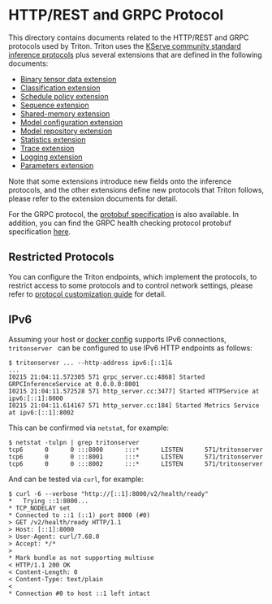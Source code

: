 <!--
# Copyright 2020-2023, NVIDIA CORPORATION & AFFILIATES. All rights reserved.
#
# Redistribution and use in source and binary forms, with or without
# modification, are permitted provided that the following conditions
# are met:
#  * Redistributions of source code must retain the above copyright
#    notice, this list of conditions and the following disclaimer.
#  * Redistributions in binary form must reproduce the above copyright
#    notice, this list of conditions and the following disclaimer in the
#    documentation and/or other materials provided with the distribution.
#  * Neither the name of NVIDIA CORPORATION nor the names of its
#    contributors may be used to endorse or promote products derived
#    from this software without specific prior written permission.
#
# THIS SOFTWARE IS PROVIDED BY THE COPYRIGHT HOLDERS ``AS IS'' AND ANY
# EXPRESS OR IMPLIED WARRANTIES, INCLUDING, BUT NOT LIMITED TO, THE
# IMPLIED WARRANTIES OF MERCHANTABILITY AND FITNESS FOR A PARTICULAR
# PURPOSE ARE DISCLAIMED.  IN NO EVENT SHALL THE COPYRIGHT OWNER OR
# CONTRIBUTORS BE LIABLE FOR ANY DIRECT, INDIRECT, INCIDENTAL, SPECIAL,
# EXEMPLARY, OR CONSEQUENTIAL DAMAGES (INCLUDING, BUT NOT LIMITED TO,
# PROCUREMENT OF SUBSTITUTE GOODS OR SERVICES; LOSS OF USE, DATA, OR
# PROFITS; OR BUSINESS INTERRUPTION) HOWEVER CAUSED AND ON ANY THEORY
# OF LIABILITY, WHETHER IN CONTRACT, STRICT LIABILITY, OR TORT
# (INCLUDING NEGLIGENCE OR OTHERWISE) ARISING IN ANY WAY OUT OF THE USE
# OF THIS SOFTWARE, EVEN IF ADVISED OF THE POSSIBILITY OF SUCH DAMAGE.
-->

# HTTP/REST and GRPC Protocol

This directory contains documents related to the HTTP/REST and GRPC
protocols used by Triton. Triton uses the [KServe community standard
inference
protocols](https://github.com/kserve/kserve/tree/master/docs/predict-api/v2)
plus several extensions that are defined in the following documents:

- [Binary tensor data extension](./extension_binary_data.md)
- [Classification extension](./extension_classification.md)
- [Schedule policy extension](./extension_schedule_policy.md)
- [Sequence extension](./extension_sequence.md)
- [Shared-memory extension](./extension_shared_memory.md)
- [Model configuration extension](./extension_model_configuration.md)
- [Model repository extension](./extension_model_repository.md)
- [Statistics extension](./extension_statistics.md)
- [Trace extension](./extension_trace.md)
- [Logging extension](./extension_logging.md)
- [Parameters extension](./extension_parameters.md)

Note that some extensions introduce new fields onto the inference protocols,
and the other extensions define new protocols that Triton follows, please refer
to the extension documents for detail.

For the GRPC protocol, the [protobuf
specification](https://github.com/triton-inference-server/common/blob/main/protobuf/grpc_service.proto)
is also available. In addition, you can find the GRPC health checking protocol protobuf
specification [here](https://github.com/triton-inference-server/common/blob/main/protobuf/health.proto).

## Restricted Protocols

You can configure the Triton endpoints, which implement the protocols, to
restrict access to some protocols and to control network settings, please refer
to [protocol customization guide](https://github.com/triton-inference-server/server/blob/main/docs/customization_guide/inference_protocols.md#httprest-and-grpc-protocols) for detail.

## IPv6

Assuming your host or [docker config](https://docs.docker.com/config/daemon/ipv6/)
supports IPv6 connections, `tritonserver ` can be configured to use IPv6
HTTP endpoints as follows:
```
$ tritonserver ... --http-address ipv6:[::1]&
...
I0215 21:04:11.572305 571 grpc_server.cc:4868] Started GRPCInferenceService at 0.0.0.0:8001
I0215 21:04:11.572528 571 http_server.cc:3477] Started HTTPService at ipv6:[::1]:8000
I0215 21:04:11.614167 571 http_server.cc:184] Started Metrics Service at ipv6:[::1]:8002
```

This can be confirmed via `netstat`, for example:
```
$ netstat -tulpn | grep tritonserver
tcp6      0      0 :::8000      :::*      LISTEN      571/tritonserver
tcp6      0      0 :::8001      :::*      LISTEN      571/tritonserver
tcp6      0      0 :::8002      :::*      LISTEN      571/tritonserver
```

And can be tested via `curl`, for example:
```
$ curl -6 --verbose "http://[::1]:8000/v2/health/ready"
*   Trying ::1:8000...
* TCP_NODELAY set
* Connected to ::1 (::1) port 8000 (#0)
> GET /v2/health/ready HTTP/1.1
> Host: [::1]:8000
> User-Agent: curl/7.68.0
> Accept: */*
>
* Mark bundle as not supporting multiuse
< HTTP/1.1 200 OK
< Content-Length: 0
< Content-Type: text/plain
<
* Connection #0 to host ::1 left intact
```
